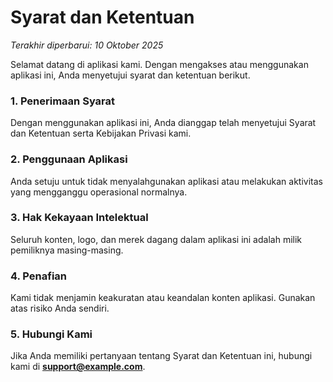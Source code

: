 # Syarat dan Ketentuan  

_Terakhir diperbarui: 10 Oktober 2025_  

Selamat datang di aplikasi kami. Dengan mengakses atau menggunakan aplikasi ini, Anda menyetujui syarat dan ketentuan berikut.  

### 1. Penerimaan Syarat
Dengan menggunakan aplikasi ini, Anda dianggap telah menyetujui Syarat dan Ketentuan serta Kebijakan Privasi kami.

### 2. Penggunaan Aplikasi
Anda setuju untuk tidak menyalahgunakan aplikasi atau melakukan aktivitas yang mengganggu operasional normalnya.

### 3. Hak Kekayaan Intelektual
Seluruh konten, logo, dan merek dagang dalam aplikasi ini adalah milik pemiliknya masing-masing.

### 4. Penafian
Kami tidak menjamin keakuratan atau keandalan konten aplikasi. Gunakan atas risiko Anda sendiri.

### 5. Hubungi Kami
Jika Anda memiliki pertanyaan tentang Syarat dan Ketentuan ini, hubungi kami di **support@example.com**.
